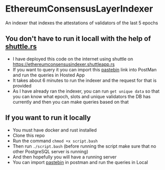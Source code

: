 # EthereumConsensusLayerIndexer
An indexer that indexes the attestations of validators of the last 5 epochs

## You don't have to run it locall with the help of [shuttle.rs](https://www.shuttle.rs/)
* I have deployed this code on the internet using shuttle on https://ethereumconsensusindexer.shuttleapp.rs
* If you want to query it you can import this [pastebin](https://pastebin.com/TC9T5kHv) link into PostMan and run the queries in Hosted App
* It takes about 6 minutes to run the indexer and the request for that is provided
* As I have already ran the indexer, you can run `get unique data` so that you can know what epoch, slots and unique validators the DB has currently and then you can make queries based on that

## If you want to run it locally
* You must have docker and rust installed
* Clone this repo
* Run the command `chmod +x script.bash`
* Then run `./script.bash` (before running the script make sure that no other PostgreSQL server is running)
* And then hopefully you will have a running server
* You can import [pastebin](https://pastebin.com/TC9T5kHv) in postman and run the queries in Local
